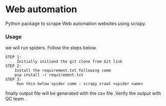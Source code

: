 # Web automation

Python package to scrape Web automation websites using scrapy.
​
### Usage
we will run spiders. Follow the steps below.
```
STEP 1: 
     Initially initiand the git clone from Git link
STEP 2:
    Install the requirement.txt following comm
	pip install -r requirement.txt
STEP 3:
     Run this below spider comm : scrapy crawl <spider name>
```
finally output file will be generated with the csv file .Verify the output with QC team .
​
```